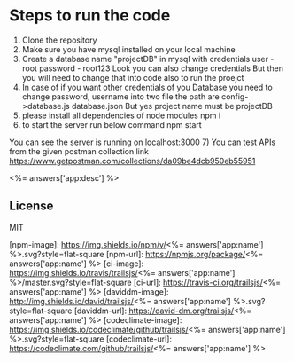 # Steps to run the code

1) Clone the repository
2) Make sure you have mysql installed on your local machine 
3) Create a database name "projectDB" in mysql with credentials
    user - root
    password - root123
  Look you can also change credentials But then you will need to change that into code also to run the proejct
4) In case of if you want other credentials of you Database you need to change password, username into two file the path are
     config->database.js
     database.json
   But yes project name must be projectDB
5) please install all dependencies of node modules
    npm i 
6) to start the server run below command
    npm start

You can see the server is running on localhost:3000
7)  You can test APIs from the given postman collection link
   https://www.getpostman.com/collections/da09be4dcb950eb55951

<%= answers['app:desc'] %>

## License
MIT

[npm-image]: https://img.shields.io/npm/v/<%= answers['app:name'] %>.svg?style=flat-square
[npm-url]: https://npmjs.org/package/<%= answers['app:name'] %>
[ci-image]: https://img.shields.io/travis/trailsjs/<%= answers['app:name'] %>/master.svg?style=flat-square
[ci-url]: https://travis-ci.org/trailsjs/<%= answers['app:name'] %>
[daviddm-image]: http://img.shields.io/david/trailsjs/<%= answers['app:name'] %>.svg?style=flat-square
[daviddm-url]: https://david-dm.org/trailsjs/<%= answers['app:name'] %>
[codeclimate-image]: https://img.shields.io/codeclimate/github/trailsjs/<%= answers['app:name'] %>.svg?style=flat-square
[codeclimate-url]: https://codeclimate.com/github/trailsjs/<%= answers['app:name'] %>
